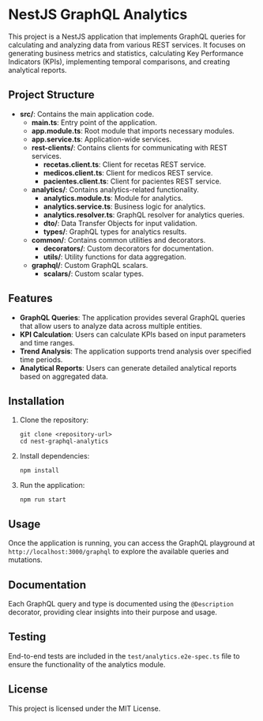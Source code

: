 # NestJS GraphQL Analytics

This project is a NestJS application that implements GraphQL queries for calculating and analyzing data from various REST services. It focuses on generating business metrics and statistics, calculating Key Performance Indicators (KPIs), implementing temporal comparisons, and creating analytical reports.

## Project Structure

- **src/**: Contains the main application code.
  - **main.ts**: Entry point of the application.
  - **app.module.ts**: Root module that imports necessary modules.
  - **app.service.ts**: Application-wide services.
  - **rest-clients/**: Contains clients for communicating with REST services.
    - **recetas.client.ts**: Client for recetas REST service.
    - **medicos.client.ts**: Client for medicos REST service.
    - **pacientes.client.ts**: Client for pacientes REST service.
  - **analytics/**: Contains analytics-related functionality.
    - **analytics.module.ts**: Module for analytics.
    - **analytics.service.ts**: Business logic for analytics.
    - **analytics.resolver.ts**: GraphQL resolver for analytics queries.
    - **dto/**: Data Transfer Objects for input validation.
    - **types/**: GraphQL types for analytics results.
  - **common/**: Contains common utilities and decorators.
    - **decorators/**: Custom decorators for documentation.
    - **utils/**: Utility functions for data aggregation.
  - **graphql/**: Custom GraphQL scalars.
    - **scalars/**: Custom scalar types.

## Features

- **GraphQL Queries**: The application provides several GraphQL queries that allow users to analyze data across multiple entities.
- **KPI Calculation**: Users can calculate KPIs based on input parameters and time ranges.
- **Trend Analysis**: The application supports trend analysis over specified time periods.
- **Analytical Reports**: Users can generate detailed analytical reports based on aggregated data.

## Installation

1. Clone the repository:
   ```
   git clone <repository-url>
   cd nest-graphql-analytics
   ```

2. Install dependencies:
   ```
   npm install
   ```

3. Run the application:
   ```
   npm run start
   ```

## Usage

Once the application is running, you can access the GraphQL playground at `http://localhost:3000/graphql` to explore the available queries and mutations.

## Documentation

Each GraphQL query and type is documented using the `@Description` decorator, providing clear insights into their purpose and usage.

## Testing

End-to-end tests are included in the `test/analytics.e2e-spec.ts` file to ensure the functionality of the analytics module.

## License

This project is licensed under the MIT License.